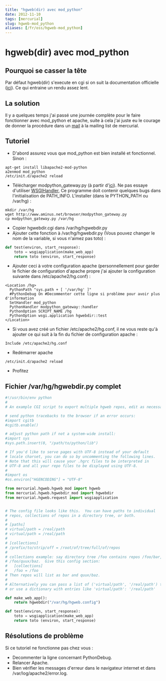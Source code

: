 ```yaml
---
title: "hgweb(dir) avec mod_python"
date: 2012-11-10
tags: [mercurial]
slug: hgweb-mod_python
aliases: [/fr/oss/hgweb-mod_python]
---
```

# hgweb(dir) avec mod_python

## Pourquoi se casser la tête
Par défaut hgweb(dir) s'execute en cgi si on suit la documentation officielle ([ici](http://www.selenic.com/mercurial/wiki/index.cgi/HgWebDirStepByStep)). Ce qui entraine un rendu assez lent.

## La solution

Il y a quelques temps j'ai passé une journée complète pour le faire fonctionner avec mod_python et apache, suite à cela j'ai juste eu le courage de donner la procédure dans un [mail](http://www.selenic.com/pipermail/mercurial/2007-May/013222.html) à la mailing list de mercurial.

## Tutoriel

*	D'abord assurez vous que mod_python est bien installé et fonctionnel. Sinon :

```
apt-get install libapache2-mod-python
a2enmod mod_python
/etc/init.d/apache2 reload
```

*	Télécharger modpython_gateway.py (à partir d'[ici](http://www.aminus.net/wiki/ModPythonGateway)). Ne pas essaye d'utiliser [WSGIHandler](http://trac.gerf.org/pse/wiki/WSGIHandler), Ce programme doit contenir quelques bugs dans l'initialisation de PATH_INFO. L'installer (dans le PYTHON_PATH ou /var/hg) :

```
mkdir /var/hg
wget http://www.aminus.net/browser/modpython_gateway.py
cp modpython_gateway.py /var/hg
```

*	Copier hgwebdir.cgi dans /var/hg/hgwebdir.py
*	Ajouter cette fonction à /var/hg/hgwebdir.py (Vous pouvez changer le nom de la variable, si vous n'aimez pas toto)  :

```python
def test(environ, start_response):
    toto = wsgiapplication(make_web_app)
    return toto (environ, start_response)
```

*	Ajouter ceci à votre configuration apache (personnellement pour garder le fichier de configuration d'apache propre j'ai ajouter la configuration suivante dans /etc/apache2/hg.conf) :

```
<Location /hg>
  PythonPath "sys.path + [ '/var/hg' ]"
  #PythonDebug On #Decommenter cette ligne si problème pour avoir plus d'information
  SetHandler mod_python
  PythonHandler modpython_gateway::handler
  PythonOption SCRIPT_NAME /hg
  PythonOption wsgi.application hgwebdir::test
</Location>
```

*	Si vous avez créé un fichier /etc/apache2/hg.conf, il ne vous reste qu'à ajouter ce qui suit à la fin du fichier de configuration apache :

```
Include /etc/apache2/hg.conf
```

*	Redémarrer apache

```
/etc/init.d/apache2 reload
```

*	Profitez

## Fichier /var/hg/hgwebdir.py complet

```python
#!/usr/bin/env python
#
# An example CGI script to export multiple hgweb repos, edit as necessary

# send python tracebacks to the browser if an error occurs:
#import cgitb
#cgitb.enable()

# adjust python path if not a system-wide install:
#import sys
#sys.path.insert(0, "/path/to/python/lib")

# If you'd like to serve pages with UTF-8 instead of your default
# locale charset, you can do so by uncommenting the following lines.
# Note that this will cause your .hgrc files to be interpreted in
# UTF-8 and all your repo files to be displayed using UTF-8.
#
#import os
#os.environ["HGENCODING"] = "UTF-8"

from mercurial.hgweb.hgweb_mod import hgweb
from mercurial.hgweb.hgwebdir_mod import hgwebdir
from mercurial.hgweb.request import wsgiapplication


# The config file looks like this.  You can have paths to individual
# repos, collections of repos in a directory tree, or both.
#
# [paths]
# virtual/path = /real/path
# virtual/path = /real/path
#
# [collections]
# /prefix/to/strip/off = /root/of/tree/full/of/repos
#
# collections example: say directory tree /foo contains repos /foo/bar,
# /foo/quux/baz.  Give this config section:
#   [collections]
#   /foo = /foo
# Then repos will list as bar and quux/baz.
#
# Alternatively you can pass a list of ('virtual/path', '/real/path') tuples
# or use a dictionary with entries like 'virtual/path': '/real/path'

def make_web_app():
    return hgwebdir("/var/hg/hgweb.config")

def test(environ, start_response):
    toto = wsgiapplication(make_web_app)
    return toto (environ, start_response)

```

## Résolutions de problème

Si ce tutoriel ne fonctionne pas chez vous :

*	Decommenter la ligne concernant PythonDebug.
*	Relancer Apache.
*	Bien vérifier les messages d'erreur dans le navigateur internet et dans /var/log/apache2/error.log.

